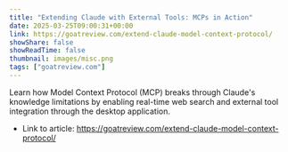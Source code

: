 ```yaml
---
title: "Extending Claude with External Tools: MCPs in Action"
date: 2025-03-25T09:00:31+00:00
link: https://goatreview.com/extend-claude-model-context-protocol/
showShare: false
showReadTime: false
thumbnail: images/misc.png
tags: ["goatreview.com"]
---
```

Learn how Model Context Protocol (MCP) breaks through Claude's knowledge limitations by enabling real-time web search and external tool integration through the desktop application.

- Link to article: https://goatreview.com/extend-claude-model-context-protocol/